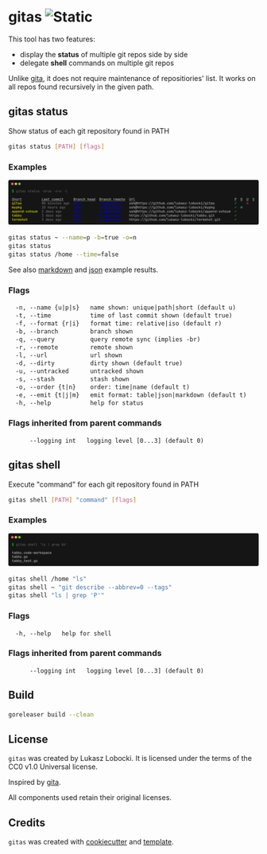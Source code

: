 # gitas ![Static](https://img.shields.io/badge/myjnia-syfon-brown?style=for-the-badge&labelColor=lightgoldenrodyellow)

This tool has two features:

- display the **status** of multiple git repos side by side
- delegate **shell** commands on multiple git repos

Unlike [gita](https://github.com/nosarthur/gita), it does not require maintenance of repositiories' list. It works on all repos found recursively in the given path.

## gitas status

Show status of each git repository found in PATH

```bash
gitas status [PATH] [flags]
```

### Examples

![Alt text](samples/Screenshot_status.png)

```bash
gitas status ~ --name=p -b=true -o=n
gitas status
gitas status /home --time=false
```

See also [markdown](samples/markdown_example.md) and [json](samples/json_example.json) example results.

### Flags

```
  -n, --name {u|p|s}   name shown: unique|path|short (default u)
  -t, --time           time of last commit shown (default true)
  -f, --format {r|i}   format time: relative|iso (default r)
  -b, --branch         branch shown
  -q, --query          query remote sync (implies -br)
  -r, --remote         remote shown
  -l, --url            url shown
  -d, --dirty          dirty shown (default true)
  -u, --untracked      untracked shown
  -s, --stash          stash shown
  -o, --order {t|n}    order: time|name (default t)
  -e, --emit {t|j|m}   emit format: table|json|markdown (default t)
  -h, --help           help for status
```

### Flags inherited from parent commands

```
      --logging int   logging level [0...3] (default 0)
```

## gitas shell

Execute "command" for each git repository found in PATH

```bash
gitas shell [PATH] "command" [flags]
```

### Examples

![Alt text](samples/Screenshot_shell.png)

```bash
gitas shell /home "ls"
gitas shell ~ "git describe --abbrev=0 --tags"
gitas shell "ls | grep 'P'"
```

### Flags

```
  -h, --help   help for shell
```

### Flags inherited from parent commands

```
      --logging int   logging level [0...3] (default 0)
```

## Build

```bash
goreleaser build --clean
```

## License

`gitas` was created by Lukasz Lobocki. It is licensed under the terms of the CC0 v1.0 Universal license.

Inspired by [gita](https://github.com/nosarthur/gita).

All components used retain their original licenses.

## Credits

`gitas` was created with [cookiecutter](https://cookiecutter.readthedocs.io/en/latest/) and [template](https://github.com/lukasz-lobocki/go-cookiecutter).
